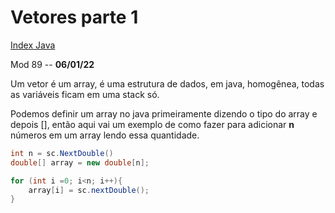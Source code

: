 # Vetores parte 1
[Index Java](Index%20Java.md)

Mod 89 -- **06/01/22**

Um vetor é um array, é uma estrutura de dados, em java, homogênea, todas as variáveis ficam em uma stack só.

Podemos definir um array no java primeiramente dizendo o tipo do array e depois [], então aqui vai um exemplo de como fazer para adicionar **n** números em um array lendo essa quantidade.

~~~java
int n = sc.NextDouble()
double[] array = new double[n];

for (int i =0; i<n; i++){
    array[i] = sc.nextDouble();
}
~~~
